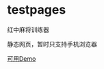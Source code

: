 # testpages
红中麻将训练器  

静态网页，暂时只支持手机浏览器  

[可用Demo](https://testpages-aw19tf6t-qwwangzai1.4everland.app/)
